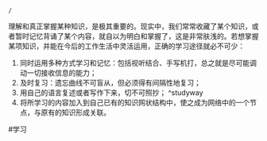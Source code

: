 ```ActivityHistory
/
```
理解和真正掌握某种知识，是极其重要的。现实中，我们常常收藏了某个知识，或者暂时记忆背诵了某个内容，就自以为明白和掌握了，这是非常肤浅的。若想掌握某项知识，并能在今后的工作生活中灵活运用，正确的学习途径就必不可少：

1. 同时运用多种方式学习和记忆：包括视听结合、手写机打，总之就是尽可能调动一切接收信息的能力；
2. 及时复习：遗忘曲线不可盲从，但必须得有间隔性地复习；
3. 用自己的语言复述或者写作下来，切不可照抄； ^studyway
4. 将所学习的内容加入到自己已有的知识网状结构中，使之成为网络中的一个节点，与原有的知识形成关联。

#学习
